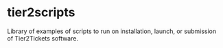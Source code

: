 # tier2scripts
Library of examples of scripts to run on installation, launch, or submission of Tier2Tickets software.
